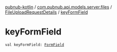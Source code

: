 [pubnub-kotlin](../../index.md) / [com.pubnub.api.models.server.files](../index.md) / [FileUploadRequestDetails](index.md) / [keyFormField](./key-form-field.md)

# keyFormField

`val keyFormField: `[`FormField`](../-form-field/index.md)